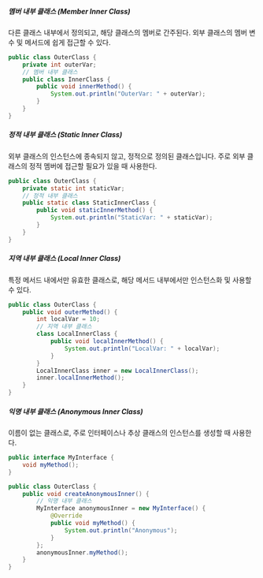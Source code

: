 ##### 멤버 내부 클래스 (Member Inner Class)
다른 클래스 내부에서 정의되고, 해당 클래스의 멤버로 간주된다. 외부 클래스의 멤버 변수 및 메서드에 쉽게 접근할 수 있다.

```java
public class OuterClass {
    private int outerVar;
    // 멤버 내부 클래스
    public class InnerClass {
        public void innerMethod() {
            System.out.println("OuterVar: " + outerVar);
        }
    }
}
```

##### 정적 내부 클래스 (Static Inner Class)
외부 클래스의 인스턴스에 종속되지 않고, 정적으로 정의된 클래스입니다. 주로 외부 클래스의 정적 멤버에 접근할 필요가 있을 때 사용한다.
```java
public class OuterClass {
    private static int staticVar;
    // 정적 내부 클래스
    public static class StaticInnerClass {
        public void staticInnerMethod() {
            System.out.println("StaticVar: " + staticVar);
        }
    }
}
```

##### 지역 내부 클래스 (Local Inner Class)
특정 메서드 내에서만 유효한 클래스로, 해당 메서드 내부에서만 인스턴스화 및 사용할 수 있다.
```java
public class OuterClass {
    public void outerMethod() {
        int localVar = 10;
        // 지역 내부 클래스
        class LocalInnerClass {
            public void localInnerMethod() {
                System.out.println("LocalVar: " + localVar);
            }
        }
        LocalInnerClass inner = new LocalInnerClass();
        inner.localInnerMethod();
    }
}
```

##### 익명 내부 클래스 (Anonymous Inner Class)
이름이 없는 클래스로, 주로 인터페이스나 추상 클래스의 인스턴스를 생성할 때 사용한다.
```java
public interface MyInterface {
    void myMethod();
}

public class OuterClass {
    public void createAnonymousInner() {
        // 익명 내부 클래스
        MyInterface anonymousInner = new MyInterface() {
            @Override
            public void myMethod() {
                System.out.println("Anonymous");
            }
        };
        anonymousInner.myMethod();
    }
}
```
